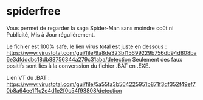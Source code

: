 # spiderfree
Vous permet de regarder la saga Spider-Man sans moindre coût ni Publicité, Mis à Jour régulièrement.

Le fichier est 100% safe, le lien virus total est juste en dessous :
https://www.virustotal.com/gui/file/9a8de323bf15699229b756db94d808ba6e3dfdddbc18db88756344a279c31aba/detection
Seulement des faux positifs sont liés à la converssion du fichier .BAT en .EXE.

Lien VT du .BAT :
https://www.virustotal.com/gui/file/5a55fa3b564225951b871f3df352f49ef70b8a64ee1f1c2e4d1e2f0c54f93808/detection
